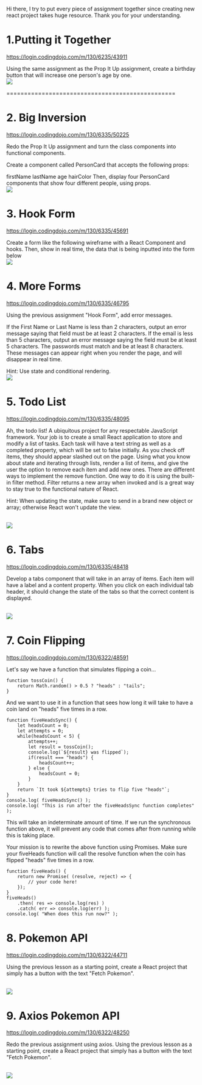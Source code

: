 Hi there, I try to put every piece of assignment together since creating new react project takes huge resource. Thank you for your understanding.

# 1.Putting it Together

https://login.codingdojo.com/m/130/6235/43911

Using the same assignment as the Prop It Up assignment, create a birthday button that will increase one person's age by one.
<br/>
<img src="Capture.PNG"/>

================================================

# 2. Big Inversion

https://login.codingdojo.com/m/130/6335/50225

Redo the Prop It Up assignment and turn the class components into functional components.

Create a component called PersonCard that accepts the following props:

firstName
lastName
age
hairColor
Then, display four PersonCard components that show four different people, using props.
<br/>
<img src="Capture-2.PNG"/>

# 3. Hook Form

https://login.codingdojo.com/m/130/6335/45691

Create a form like the following wireframe with a React Component and hooks. Then, show in real time, the data that is being inputted into the form below
<br/>
<img src="Capture-3.PNG"/>

# 4. More Forms

https://login.codingdojo.com/m/130/6335/46795

Using the previous assignment "Hook Form", add error messages.

If the First Name or Last Name is less than 2 characters, output an error message saying that field must be at least 2 characters.
If the email is less than 5 characters, output an error message saying the field must be at least 5 characters.
The passwords must match and be at least 8 characters.
These messages can appear right when you render the page, and will disappear in real time.

Hint: Use state and conditional rendering.
<br/>
<img src="Capture-4.PNG"/>

# 5. Todo List

https://login.codingdojo.com/m/130/6335/48095

Ah, the todo list! A ubiquitous project for any respectable JavaScript framework. Your job is to create a small React application to store and modify a list of tasks. Each task will have a text string as well as a completed property, which will be set to false initially. As you check off items, they should appear slashed out on the page. Using what you know about state and iterating through lists, render a list of items, and give the user the option to remove each item and add new ones. There are different ways to implement the remove function. One way to do it is using the built-in filter method. Filter returns a new array when invoked and is a great way to stay true to the functional nature of React.

Hint: When updating the state, make sure to send in a brand new object or array; otherwise React won't update the view.

<br/>
<img src="Capture-5.PNG"/>

# 6. Tabs

https://login.codingdojo.com/m/130/6335/48418

Develop a tabs component that will take in an array of items. Each item will have a label and a content property. When you click on each individual tab header, it should change the state of the tabs so that the correct content is displayed.

<br/>
<img src="Capture-6.PNG"/>

# 7. Coin Flipping

https://login.codingdojo.com/m/130/6322/48591

Let's say we have a function that simulates flipping a coin...

```
function tossCoin() {
    return Math.random() > 0.5 ? "heads" : "tails";
}
```

And we want to use it in a function that sees how long it will take to have a coin land on "heads" five times in a row.

```
function fiveHeadsSync() {
    let headsCount = 0;
    let attempts = 0;
    while(headsCount < 5) {
        attempts++;
        let result = tossCoin();
        console.log(`${result} was flipped`);
        if(result === "heads") {
            headsCount++;
        } else {
            headsCount = 0;
        }
    }
    return `It took ${attempts} tries to flip five "heads"`;
}
console.log( fiveHeadsSync() );
console.log( "This is run after the fiveHeadsSync function completes" );
```

This will take an indeterminate amount of time. If we run the synchronous function above, it will prevent any code that comes after from running while this is taking place.

Your mission is to rewrite the above function using Promises. Make sure your fiveHeads function will call the resolve function when the coin has flipped "heads" five times in a row.

```
function fiveHeads() {
    return new Promise( (resolve, reject) => {
        // your code here!
    });
}
fiveHeads()
    .then( res => console.log(res) )
    .catch( err => console.log(err) );
console.log( "When does this run now?" );
```

# 8. Pokemon API

https://login.codingdojo.com/m/130/6322/44711

Using the previous lesson as a starting point, create a React project that simply has a button with the text "Fetch Pokemon".

<br/>
<img src="Capture-8.PNG"/>

# 9. Axios Pokemon API

https://login.codingdojo.com/m/130/6322/48250

Redo the previous assignment using axios. Using the previous lesson as a starting point, create a React project that simply has a button with the text "Fetch Pokemon".

<br/>
<img src="Capture-9.PNG"/>
